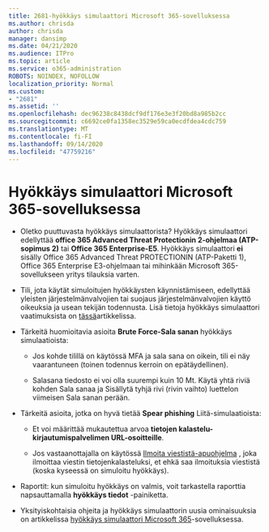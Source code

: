```yaml
---
title: 2681-hyökkäys simulaattori Microsoft 365-sovelluksessa
ms.author: chrisda
author: chrisda
manager: dansimp
ms.date: 04/21/2020
ms.audience: ITPro
ms.topic: article
ms.service: o365-administration
ROBOTS: NOINDEX, NOFOLLOW
localization_priority: Normal
ms.custom:
- "2681"
ms.assetid: ''
ms.openlocfilehash: dec96238c8438dcf9df176e3e3f20bd8a985b2cc
ms.sourcegitcommit: c6692ce0fa1358ec3529e59ca0ecdfdea4cdc759
ms.translationtype: MT
ms.contentlocale: fi-FI
ms.lasthandoff: 09/14/2020
ms.locfileid: "47759216"
---
```

# <a name="attack-simulator-in-microsoft-365"></a>Hyökkäys simulaattori Microsoft 365-sovelluksessa

- Oletko puuttuvasta hyökkäys simulaattorista? Hyökkäys simulaattori edellyttää **office 365 Advanced Threat Protectionin 2-ohjelmaa (ATP-sopimus 2)** tai **Office 365 Enterprise-E5**. Hyökkäys simulaattori **ei** sisälly Office 365 Advanced Threat PROTECTIONIN (ATP-Paketti 1), Office 365 Enterprise E3-ohjelmaan tai mihinkään Microsoft 365-sovellukseen yritys tilauksia varten.

- Tili, jota käytät simuloitujen hyökkäysten käynnistämiseen, edellyttää yleisten järjestelmänvalvojien tai suojaus järjestelmänvalvojien käyttö oikeuksia ja usean tekijän todennusta. Lisä tietoja hyökkäys simulaattori vaatimuksista on [tässä](https://docs.microsoft.com/microsoft-365/security/office-365-security/attack-simulator)artikkelissa.

- Tärkeitä huomioitavia asioita **Brute Force-Sala sanan** hyökkäys simulaatioista:

  - Jos kohde tilillä on käytössä MFA ja sala sana on oikein, tili ei näy vaarantuneen (toinen todennus kerroin on epätäydellinen).

  - Salasana tiedosto ei voi olla suurempi kuin 10 Mt. Käytä yhtä riviä kohden Sala sanaa ja Sisällytä tyhjä rivi (rivin vaihto) luettelon viimeisen Sala sanan perään.

- Tärkeitä asioita, jotka on hyvä tietää **Spear phishing** Liitä-simulaatioista:

  - Et voi määrittää mukautettua arvoa **tietojen kalastelu-kirjautumispalvelimen URL-osoitteille**.

  - Jos vastaanottajalla on käytössä [Ilmoita viestistä-apuohjelma](https://docs.microsoft.com/microsoft-365/security/office-365-security/enable-the-report-message-add-in) , joka ilmoittaa viestin tietojenkalasteluksi, et ehkä saa ilmoituksia viestistä (koska kyseessä on simuloitu hyökkäys).

- Raportit: kun simuloitu hyökkäys on valmis, voit tarkastella raporttia napsauttamalla **hyökkäys tiedot** -painiketta.

- Yksityiskohtaisia ohjeita ja hyökkäys simulaattorin uusia ominaisuuksia on artikkelissa [hyökkäys simulaattori Microsoft 365](https://docs.microsoft.com/microsoft-365/security/office-365-security/attack-simulator)-sovelluksessa.
